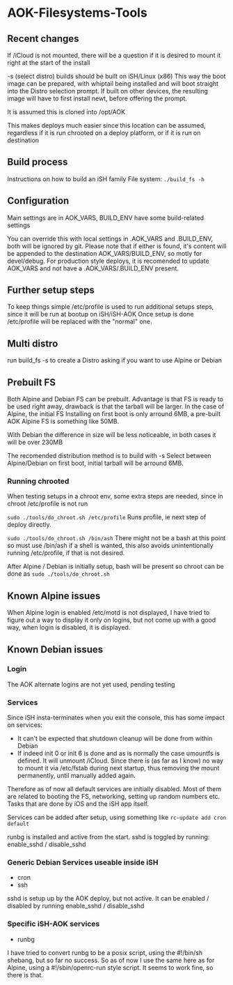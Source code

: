 # AOK-Filesystems-Tools

## Recent changes

If /iCloud is not mounted, there will be a question if it is desired
to mount it right at the start of the install

-s (select distro) builds should be built on iSH/Linux (x86)
This way the boot image can be prepared, with whiptail being installed
and will boot straight into the Distro selection prompt.
If built on other devices, the resulting image will have to first
install newt, before offering the prompt.

It is assumed this is cloned into /opt/AOK

This makes deploys much easier since this location can be assumed,
regardless if it is run chrooted on a deploy platform, or if it is run
on destination

## Build process

Instructions on how to build an iSH family File system: `./build_fs -h`

## Configuration

Main settings are in AOK_VARS, BUILD_ENV have some build-related settings

You can override this with local settings in .AOK_VARS and .BUILD_ENV,
both will be ignored by git. Please note that if either is found,
it's content will be appended to the destination AOK_VARS/BUILD_ENV,
so motly for devel/debug. For production style deploys, it is recomended
to update AOK_VARS and not have a .AOK_VARS/.BUILD_ENV present.

## Further setup steps

To keep things simple /etc/profile is used to run additional setups
steps, since it will be run at bootup on iSH/iSH-AOK
Once setup is done /etc/profile will be replaced with the "normal" one.

## Multi distro

run build_fs -s to create a Distro asking if you want to use Alpine or
Debian

## Prebuilt FS

Both Alpine and Debian FS can be prebuilt. Advantage is that FS is ready
to be used right away, drawback is that the tarball will be larger.
In the case of Alpine, the initial FS Installing on first boot is only
arround 6MB, a pre-built AOK Alpine FS is something like 50MB.

With Debian the difference in size will be less noticeable, in both
cases it will be over 230MB

The recomended distribution method is to build with -s
Select between Alpine/Debian on first boot, initial tarball will be
arround 6MB.

### Running chrooted

When testing setups in a chroot env, some extra steps are needed,
since in chroot /etc/profile is not run

`sudo ./tools/do_chroot.sh /etc/profile`  Runs profile, ie next step of
deploy directly.

`sudo ./tools/do_chroot.sh /bin/ash`  There might not be a bash at
this point so must use /bin/ash if a shell is wanted, this also avoids
unintentionally running /etc/profile, if that is not desired.

After Alpine / Debian is initially setup, bash will be
present so chroot can be done as `sudo ./tools/do_chroot.sh`

## Known Alpine issues

When Alpine login is enabled /etc/motd is not displayed, I have tried to
figure out a way to display it only on logins, but not come up with
a good way, when login is disabled, it is displayed.

## Known Debian issues

### Login

The AOK alternate logins are not yet used, pending testing

### Services

Since iSH insta-terminates when you exit the console, this has some
impact on services:

- It can't be expected that shutdown cleanup will be done from within Debian
- If indeed init 0 or init 6 is done and as is normally the case umountfs
is defined. It will unmount /iCloud. Since there is (as far as I know)
no way to mount it via /etc/fstab during next startup, thus removing the
mount permanently, until manually added again.

Therefore as of now all default services are initially disabled.
Most of them are related to booting the FS, networking,
setting up random numbers etc.
Tasks that are done by iOS and the iSH app itself.

Services can be added after setup, using something like
`rc-update add cron default`

runbg is installed and active from the start.
sshd is toggled by running: enable_sshd / disable_sshd

### Generic Debian Services useable inside iSH

- cron
- ssh

sshd is setup up by the AOK deploy, but not active.
It can be enabled / disabled by running enable_sshd / disable_sshd

### Specific iSH-AOK services

- runbg

I have tried to convert runbg to be a posix script,
using the #!/bin/sh shebang, but so far no success.
So as of now I use the same here as for Alpine,
using a #!/sbin/openrc-run style script.
It seems to work fine, so there is that.

